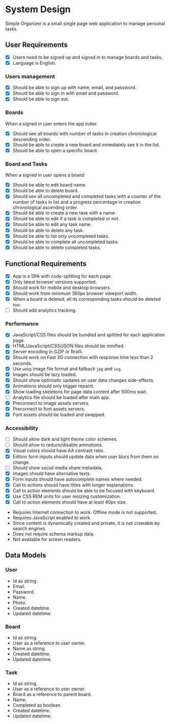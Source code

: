 # System Design

Simple Organizer is a small single page web application to manage personal tasks.

## User Requirements

- [x] Users need to be signed up and signed in to manage boards and tasks.
- [x] Language is English.

### Users management

- [x] Should be able to sign up with name, email, and password.
- [x] Should be able to sign in with email and password.
- [x] Should be able to sign out.

### Boards

When a signed in user enters the app index:

- [x] Should see all boards with number of tasks in creation chronological
  descending order.
- [x] Should be able to create a new board and inmediately see it in the list.
- [x] Should be able to open a specific board.

### Board and Tasks

When a signed in user opens a board:

- [x] Should be able to edit board name.
- [x] Should be able to delete board.
- [x] Should see all uncompleted and completed tasks
  with a counter of the number of tasks in list and a progress percentage
  in creation chronological ascending order.
- [x] Should be able to create a new task with a name.
- [x] Should be able to edit if a task is completed or not.
- [x] Should be able to edit any task name.
- [x] Should be able to delete any task.
- [x] Should be able to list only uncompleted tasks.
- [x] Should be able to complete all uncompleted tasks.
- [x] Should be able to delete completed tasks.

## Functional Requirements

- [x] App is a SPA with code-splitting for each page.
- [x] Only latest browser versions supported.
- [x] Should work for mobile and desktop browsers.
- [x] Should work from minimum 360px browser viewport width.
- [x] When a board is deleted, all its corresponding tasks should be deleted too.
- [ ] Should add analytics tracking.

### Performance

- [x] JavaScript/CSS files should be bundled and splitted for each application page.
- [x] HTML/JavaScript/CSS/JSON files should be minified.
- [x] Server encoding in GZIP or Brotli.
- [x] Should work on Fast 3G connection with response time less than 2 seconds.
- [x] Use `webp` image file format and fallback `jpg` and `svg`.
- [x] Images should be lazy loaded.
- [x] Should show optimistic updates on user data changes side-effects.
- [x] Animations should only trigger repaint.
- [x] Show loading skeletons for page data content after 500ms wait.
- [ ] Analytics file should be loaded after main app.
- [x] Preconnect to image assets servers.
- [x] Preconnect to font assets servers.
- [x] Font assets should be loaded and swapped.

### Accessibility

- [ ] Should allow dark and light theme color schemes.
- [ ] Should allow to reduce/disable animations.
- [x] Visual colors should have AA contrast ratio.
- [x] Edition form inputs should update data when user blurs from them on change.
- [ ] Should show social media share metadata.
- [x] Images should have alternative texts.
- [x] Form inputs should have autocomplete names where needed.
- [x] Call to actions should have titles with longer explanations.
- [x] Call to action elements should be able to be focused with keyboard.
- [x] Use CSS REM units for user resizing customization.
- [x] Call to action elements should have at least 40px size.
- Requires Internet connection to work. Offline mode is not supported.
- Requires JavaScript enabled to work.
- Since content is dynamically created and private, it is not crawable by search engines.
- Does not require schema markup data.
- Not available for screen readers.

## Data Models

### User

- Id as string.
- Email.
- Password.
- Name.
- Photo.
- Created datetime.
- Updated datetime.

### Board

- Id as string.
- User as a reference to user owner.
- Name as string.
- Created datetime.
- Updated datetime.

### Task

- Id as string.
- User as a reference to user owner.
- Board as a reference to parent board.
- Name.
- Completed as boolean.
- Created datetime.
- Updated datetime.
